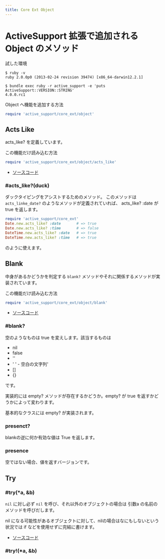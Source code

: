 ```yaml
---
title: Core Ext Object
---
```

ActiveSupport 拡張で追加される Object のメソッド
================================================================================


試した環境

```
$ ruby -v
ruby 2.0.0p0 (2013-02-24 revision 39474) [x86_64-darwin12.2.1]
```

```
$ bundle exec ruby -r active_support -e 'puts ActiveSupport::VERSION::STRING'
4.0.0.rc1
```

Object へ機能を追加する方法

```ruby
require 'active_support/core_ext/object'
```

Acts Like
--------------------------------------------------------------------------------

acts_like? を定義しています。

この機能だけ読み込む方法

```ruby
require 'active_support/core_ext/object/acts_like'
```

* [ソースコード](https://github.com/rails/rails/blob/v4.0.0.rc1/activesupport/lib/active_support/core_ext/object/acts_like.rb)

### #acts_like?(duck)

ダックタイピングをアシストするためのメソッド。
このメソッドは `acts_linke_date?` のようなメソッドが定義されていれば、
acts_like? :date が true を返します。

```ruby
require 'active_support/core_ext'
Date.new.acts_like? :date       # => true
Date.new.acts_like? :time       # => false
DateTime.new.acts_like? :date   # => true
DateTime.new.acts_like? :time   # => true
```

のように使えます。

Blank
--------------------------------------------------------------------------------

中身があるかどうかを判定する `blank?` メソッドやそれに関係するメソッドが実装されています。

この機能だけ読み込む方法

```ruby
require 'active_support/core_ext/object/blank'
```

* [ソースコード](https://github.com/rails/rails/blob/v4.0.0.rc1/activesupport/lib/active_support/core_ext/object/blank.rb)

### #blank?

空のようなものは true を変えします。該当するものは

* nil
* false
* ''
* ' ' -     空白の文字列'
* []
* {}

です。

実装的には empty? メソッドが存在するかどうか。empty? が true を返すかどうかによって変わります。

基本的なクラスには empty? が実装されます。

### presenct?

blankの逆に何か有効な値は True を返します。

### presence

空ではない場合、値を返すバージョンです。

Try
--------------------------------------------------------------------------------

### #try(*a, &b)

`nil` に対し必ず `nil` を呼び、それ以外のオブジェクトの場合は 引数a の名前のメソッドを呼びだします。

nil になる可能性があるオブジェクトに対して、nilの場合はなにもしないという状況では if などを使用せずに完結に書けます。

* [ソースコード](https://github.com/rails/rails/blob/v4.0.0.rc1/activesupport/lib/active_support/core_ext/object/try.rb#L2-L47)

### #try!(*a, &b)
